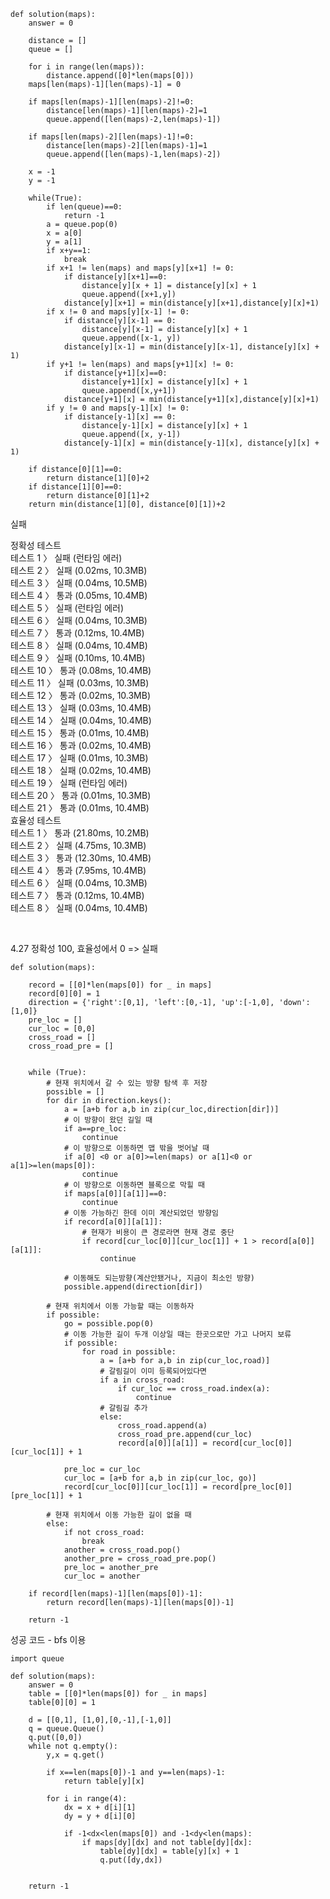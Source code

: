 ```
def solution(maps):
    answer = 0
    
    distance = []
    queue = []

    for i in range(len(maps)):
        distance.append([0]*len(maps[0]))
    maps[len(maps)-1][len(maps)-1] = 0

    if maps[len(maps)-1][len(maps)-2]!=0:
        distance[len(maps)-1][len(maps)-2]=1
        queue.append([len(maps)-2,len(maps)-1])

    if maps[len(maps)-2][len(maps)-1]!=0:
        distance[len(maps)-2][len(maps)-1]=1
        queue.append([len(maps)-1,len(maps)-2])

    x = -1
    y = -1

    while(True):
        if len(queue)==0:
            return -1
        a = queue.pop(0)
        x = a[0]
        y = a[1]
        if x+y==1:
            break
        if x+1 != len(maps) and maps[y][x+1] != 0:
            if distance[y][x+1]==0:
                distance[y][x + 1] = distance[y][x] + 1
                queue.append([x+1,y])
            distance[y][x+1] = min(distance[y][x+1],distance[y][x]+1)
        if x != 0 and maps[y][x-1] != 0:
            if distance[y][x-1] == 0:
                distance[y][x-1] = distance[y][x] + 1
                queue.append([x-1, y])
            distance[y][x-1] = min(distance[y][x-1], distance[y][x] + 1)
        if y+1 != len(maps) and maps[y+1][x] != 0:
            if distance[y+1][x]==0:
                distance[y+1][x] = distance[y][x] + 1
                queue.append([x,y+1])
            distance[y+1][x] = min(distance[y+1][x],distance[y][x]+1)
        if y != 0 and maps[y-1][x] != 0:
            if distance[y-1][x] == 0:
                distance[y-1][x] = distance[y][x] + 1
                queue.append([x, y-1])
            distance[y-1][x] = min(distance[y-1][x], distance[y][x] + 1)

    if distance[0][1]==0:
        return distance[1][0]+2
    if distance[1][0]==0:
        return distance[0][1]+2
    return min(distance[1][0], distance[0][1])+2
```
실패

정확성  테스트<br>
테스트 1 〉	실패 (런타임 에러)<br>
테스트 2 〉	실패 (0.02ms, 10.3MB)<br>
테스트 3 〉	실패 (0.04ms, 10.5MB)<br>
테스트 4 〉	통과 (0.05ms, 10.4MB)<br>
테스트 5 〉	실패 (런타임 에러)<br>
테스트 6 〉	실패 (0.04ms, 10.3MB)<br>
테스트 7 〉	통과 (0.12ms, 10.4MB)<br>
테스트 8 〉	실패 (0.04ms, 10.4MB)<br>
테스트 9 〉	실패 (0.10ms, 10.4MB)<br>
테스트 10 〉	통과 (0.08ms, 10.4MB)<br>
테스트 11 〉	실패 (0.03ms, 10.3MB)<br>
테스트 12 〉	통과 (0.02ms, 10.3MB)<br>
테스트 13 〉	실패 (0.03ms, 10.4MB)<br>
테스트 14 〉	실패 (0.04ms, 10.4MB)<br>
테스트 15 〉	통과 (0.01ms, 10.4MB)<br>
테스트 16 〉	통과 (0.02ms, 10.4MB)<br>
테스트 17 〉	실패 (0.01ms, 10.3MB)<br>
테스트 18 〉	실패 (0.02ms, 10.4MB)<br>
테스트 19 〉	실패 (런타임 에러)<br>
테스트 20 〉	통과 (0.01ms, 10.3MB)<br>
테스트 21 〉	통과 (0.01ms, 10.4MB)<br>
효율성  테스트<br>
테스트 1 〉	통과 (21.80ms, 10.2MB)<br>
테스트 2 〉	실패 (4.75ms, 10.3MB)<br>
테스트 3 〉	통과 (12.30ms, 10.4MB)<br>
테스트 4 〉	통과 (7.95ms, 10.4MB)<br>
테스트 6 〉	실패 (0.04ms, 10.3MB)<br>
테스트 7 〉	통과 (0.12ms, 10.4MB)<br>
테스트 8 〉	실패 (0.04ms, 10.4MB)<br>

<br>

4.27  정확성 100, 효율성에서 0 => 실패
```
def solution(maps):

    record = [[0]*len(maps[0]) for _ in maps]
    record[0][0] = 1
    direction = {'right':[0,1], 'left':[0,-1], 'up':[-1,0], 'down':[1,0]}
    pre_loc = []
    cur_loc = [0,0]
    cross_road = []
    cross_road_pre = []


    while (True):
        # 현재 위치에서 갈 수 있는 방향 탐색 후 저장
        possible = []
        for dir in direction.keys():
            a = [a+b for a,b in zip(cur_loc,direction[dir])]
            # 이 방향이 왔던 길일 때
            if a==pre_loc:
                continue
            # 이 방향으로 이동하면 맵 밖을 벗어날 때
            if a[0] <0 or a[0]>=len(maps) or a[1]<0 or a[1]>=len(maps[0]):
                continue
            # 이 방향으로 이동하면 블록으로 막힐 때
            if maps[a[0]][a[1]]==0:
                continue
            # 이동 가능하긴 한데 이미 계산되었던 방향임
            if record[a[0]][a[1]]:
                # 현재가 비용이 큰 경로라면 현재 경로 중단
                if record[cur_loc[0]][cur_loc[1]] + 1 > record[a[0]][a[1]]:
                    continue

            # 이동해도 되는방향(계산안됐거나, 지금이 최소인 방향)
            possible.append(direction[dir])

        # 현재 위치에서 이동 가능할 때는 이동하자
        if possible:
            go = possible.pop(0)
            # 이동 가능한 길이 두개 이상일 때는 한곳으로만 가고 나머지 보류
            if possible:
                for road in possible:
                    a = [a+b for a,b in zip(cur_loc,road)]
                    # 갈림길이 이미 등록되어있다면
                    if a in cross_road:
                        if cur_loc == cross_road.index(a):
                            continue
                    # 갈림길 추가
                    else:
                        cross_road.append(a)
                        cross_road_pre.append(cur_loc)
                        record[a[0]][a[1]] = record[cur_loc[0]][cur_loc[1]] + 1

            pre_loc = cur_loc
            cur_loc = [a+b for a,b in zip(cur_loc, go)]
            record[cur_loc[0]][cur_loc[1]] = record[pre_loc[0]][pre_loc[1]] + 1

        # 현재 위치에서 이동 가능한 길이 없을 때
        else:
            if not cross_road:
                break
            another = cross_road.pop()
            another_pre = cross_road_pre.pop()
            pre_loc = another_pre
            cur_loc = another

    if record[len(maps)-1][len(maps[0])-1]:
        return record[len(maps)-1][len(maps[0])-1]

    return -1
```

성공 코드 - bfs 이용
```
import queue

def solution(maps):
    answer = 0
    table = [[0]*len(maps[0]) for _ in maps]
    table[0][0] = 1

    d = [[0,1], [1,0],[0,-1],[-1,0]]
    q = queue.Queue()
    q.put([0,0])
    while not q.empty():
        y,x = q.get()

        if x==len(maps[0])-1 and y==len(maps)-1:
            return table[y][x]

        for i in range(4):
            dx = x + d[i][1]
            dy = y + d[i][0]

            if -1<dx<len(maps[0]) and -1<dy<len(maps):
                if maps[dy][dx] and not table[dy][dx]:
                    table[dy][dx] = table[y][x] + 1
                    q.put([dy,dx])


    return -1
```
